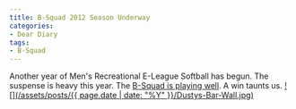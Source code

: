 ```yaml
---
title: B-Squad 2012 Season Underway
categories:
- Dear Diary
tags:
- B-Squad
---
```


Another year of Men's Recreational E-League Softball has begun. The suspense is heavy this year. The [B-Squad is playing well](http://activenet18.active.com/minneapolisparks/servlet/showLeagueScheduleScores.sdi?league_id=656&leagueschedule_id=592&team_id=5424&sdireqauth=1337045195402). A win taunts us.
[![](/assets/posts/{{ page.date | date: "%Y" }}/Dustys-Bar-Wall.jpg)](http://thingelstad.com/s/b-squad-2012-season-underway/dustys-bar-wall/img)
